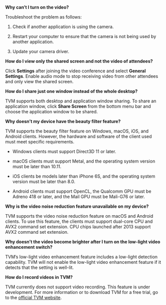 **Why can’t I turn on the video?**

Troubleshoot the problem as follows:

1. Check if another application is using the camera.

2. Restart your computer to ensure that the camera is not being used by another application.

3. Update your camera driver.

**How do I view only the shared screen and not the video of attendees?**

Click **Settings** after joining the video conference and select **General Settings**. Enable audio mode to stop receiving video from other attendees and only view the shared screen.

**How do I share just one window instead of the whole desktop?**

TVM supports both desktop and application window sharing. To share an application window, click **Share Screen** from the bottom menu bar and choose the application window to be shared.

**Why doesn’t my device have the beauty filter feature?**

TVM supports the beauty filter feature on Windows, macOS, iOS, and Android clients. However, the hardware and software of the client used must meet specific requirements.

- Windows clients must support Direct3D 11 or later.

- macOS clients must support Metal, and the operating system version must be later than 10.11.

- iOS clients be models later than iPhone 6S, and the operating system version must be later than 8.0.

- Android clients must support OpenCL, the Qualcomm GPU must be Adreno 418 or later, and the Mail GPU must be Mali-G76 or later.

**Why is the video noise reduction feature unavailable on my device?**

TVM supports the video noise reduction feature on macOS and Android clients. To use this feature, the clients must support dual-core CPU and AVX2 command set extension. CPU chips launched after 2013 support AVX2 command set extension.

**Why doesn’t the video become brighter after I turn on the low-light video enhancement switch?**

TVM’s low-light video enhancement feature includes a low-light detection capability. TVM will not enable the low-light video enhancement feature if it detects that the setting is well-lit.

**How do I record videos in TVM?**

TVM currently does not support video recording. This feature is under development. For more information or to download TVM for a free trial, go to the [official TVM website](https://voovmeeting.com/).

 
